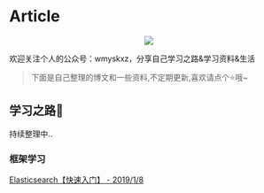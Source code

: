 

# Article

<div style="text-align: center">
<img src="https://upload-images.jianshu.io/upload_images/7896890-8c240b858a9ec650.png?imageMogr2/auto-orient/strip%7CimageView2/2/w/1240"/>
</div>

欢迎关注个人的公众号：wmyskxz，分享自己学习之路&amp;学习资料&amp;生活

> 下面是自己整理的博文和一些资料,不定期更新,喜欢请点个⭐哦~

## 学习之路📙

持续整理中..

### 框架学习

[Elasticsearch【快速入门】 - 2019/1/8](https://www.jianshu.com/p/1df1529aaca7)



